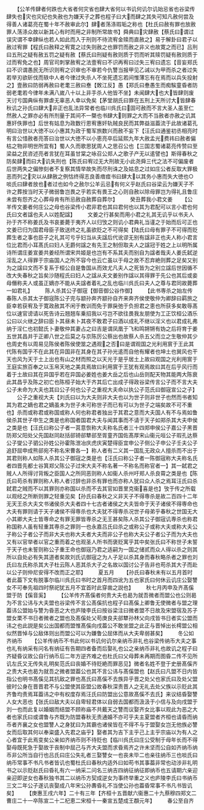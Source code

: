 <!-- { "loadSidebar": true } -->
　　【公羊传肆者何跌也大省者何灾省也肆大省何以书讥何讥尔讥始忌省也谷梁传肆失也灾也灾纪也失赦也为嫌天子之葬也程子曰大而肆之其失可知凡赦何尝及得善人诸葛亮在蜀十年不赦审此尔】肆者荡涤瑕垢之称也【杜氏曰赦有罪也放赦罪人荡涤众故以新其心有时而用之非制所常故书】舜典曰灾肆赦【蔡氏曰谓过误灾谓不幸肆纵也若人如此而入于刑则不待流宥金赎而直赦之】易于解卦曰君子以赦过宥罪【程氏曰赦释之宥寛之过失则赦之也罪罚而赦之非义也故寛之而已】吕刑曰五刑之疑有赦五罚之疑有赦【蔡氏曰刑疑有赦则质于罚而听其赎罚疑有赦则质于过而宥免之也】周官司刺掌赦宥之法壹宥曰不识再宥曰过失三宥曰遗忘【音妄郑氏曰不识谓愚民无所识则宥之识审也不审若今仇讐当报甲见乙诫以为甲而杀之者过失若举刃欲斫伐而轶中人者今律过失杀人不坐死遗忘若间惟薄忘有在焉而以兵矢投射之】壹赦曰防弱再赦曰老耄三赦曰惷【敇江反】愚【郑氏曰惷愚生而痴騃童昏者防弱老耄若今律年未满八嵗八十以上非手杀人他皆不坐】未闻肆大也大皆肆则废天讨亏国典纵有罪虐无辜恶人幸以免矣【茅堂胡氏曰罪在五刑上天所讨大皆肆春秋讥之孙氏曰肆大非正也乱法异常者也临川呉氏曰固可赦而不言大圣人虽至仁然赦人之罪亦必有所剂量于其间不一槩也书肆大则罪之大而不当赦者亦赦之讥其惠奸佚罪也】后世有姑息为政数行恩宥惠奸轨贼良民而其弊益滋葢流于此故诸葛孔明曰治世以大徳不以小惠其为政于蜀军旅数兴而赦不妄下【汪氏曰通鉴初丞相亮时有言公惜赦者亮答曰治世以大徳不以小恵亮卒后延熙九年大赦孟光费祎曰赦者偏枯之物非明世所宜有】蜀人久而歌思犹周人之思召公也【三国志蜀诸葛亮传赞曰至梁益之民咨述亮者言犹在耳虽甘棠之咏召公郑人之歌子产无以逺譬也】斯得春秋之防矣肆而曰大讥失刑也【陈氏曰宥过无大刑故无小此尧舜三代之法不可偏废者后世两失之偏惨刻者不复察其情举故失而尽刑诛之及姑息之过如庄公者反取大罪极恶而列之灾以从肆赦之例怙终得志良善瘖痖书曰肆大以其务小惠而失大徳也○啖氏曰肆者放也者过也如今之赦尔公羊云忌有何义乎赵氏曰谷梁云为嫌天子不许之葬按当时天子微弱鲁岂畏之乎若实有畏王之心则自赦以除母罪岂为得礼且鲁庄未尝有怨齐之心葬母肯有所忌赦自赦葬自葬尔】
　　癸丑葬我小君文姜
　　【公羊传文姜者何庄公之母也谷梁传小君非君也其曰君何也以其为君配可以言小君也何氏曰文者諡也夫人以姓配諡】
　　文姜之行甚矣而用小君之礼其无讥乎以书夫人孙于齐不称姜氏及书哀姜薨于夷齐人以归攷之则讥小君典礼当谨之于始而后可正也文姜已归为国君母臣子致送终之礼虽欲贬之不可得矣【陆氏曰母有罪子不可得而贬葬生者之事也臣子之礼其可亏乎妇当从夫諡后代讹谬无别有諡非正也夫人称小君言位比君而小耳髙氏曰妇人无爵何諡之有先王之制但取夫人之諡冠于姓之上以明所属诗所谓庄姜宣姜共姜经所谓宋共姬是也岂有不系其夫而别自为諡者哉夫人姜氏弑逆淫乱之人得罪于宗庙国人之所不容今也云亡虽以于母之故不忍弃絶则葬之足矣又别为之諡曰文而不复系于桓公自是鲁国从而效尤凡夫人之死皆为之别立諡后世因循不改大失春秋之旨矣沙随程氏曰妇人之諡从夫文姜别作諡以其得罪于先公也其后或妾母僭称夫人或虽正嫡亦不能从夫諡者着礼之乱也临川呉氏曰夫人之尊与君同故薨葬一如君礼】
　　陈人杀其公子御宼【御音御公谷作御】
　　【此书専杀之始左传春陈人杀其太子御宼陈公子完与颛孙奔齐颛孙自齐来奔齐侯使敬仲为卿辞曰羁旅之臣幸若获宥及于寛政赦其不闲于教训而免于罪戾弛于负担君之恵也所获多矣敢辱髙位以速官谤请以死告诗云翘翘车乗招我以弓岂不欲往畏我友朋使为工正饮桓公酒乐公曰以火继之辞曰臣卜其昼未卜其夜不敢君子曰酒以成礼不继以淫义也以君成礼弗纳于淫仁也初懿氏卜妻敬仲其妻占之曰吉是谓凤凰于飞和鸣锵锵有妫之后将育于姜五世其昌并于正卿八世之后莫之与京陈厉公蔡出也故蔡人杀五父而立之生敬仲其少也周史有以周易见陈侯者陈侯使筮之遇观之否曰是谓观国之光利用賔于王此其代陈有国乎不在此其在异国非在其身在其子孙光逺而自他有耀者也坤土也巽风也干天也风为天于土上出也有山之材而照之以天光于是乎居土上故曰观国之光利用賔于王庭实旅百奉之以玉帛天地之美具焉故曰利用賔于王犹有观焉故曰其在后乎风行而着于土故曰其在异国乎若在异国必姜姓也姜大岳之后也山岳则配天物其能两大陈衰此其昌乎及陈之初亡也陈桓子始大于齐其后亡出成子得政谷梁传言公子而不言大夫公子未命为大夫也其曰公子何也公子之重视大夫命以执公子范氏曰御宼宣公之子】
　　公子之重视大夫【刘氏曰以为大夫则非大夫也以为世子则非世子也然而书者知其为君之嫡也君之嫡虽未为世子未可称世子而已有可以为世子之端矣故不可不重也】杀而或称君或称国或称人何也称君者独出于其君之意而大夫国人有不与焉如鲁侯杀其世子申生之类是也称国者国君大夫与闻其事而不请于天子如郑杀其大夫申侯之类是也【汪氏曰称公子者一莒意恢称大夫称名氏者三十四郑申侯公子嘉公子黑晋防郑父阳处父先国赵同赵括郤锜郤犨郤至胥童齐国佐髙厚宋山衞元咺公子瑕孔达蔡公子燮公子驷公孙姓公孙霍陈泄冶庆虎庆寅楚得臣宜申公子侧公子申公子壬夫公子追舒屈申成熊郤宛不称名宋曹各一】称人者有二义其一国乱无政众人擅杀而不出于其君则称人如陈人杀其公子御宼之类是也【汪氏曰称公子者一陈御宼称大夫称名氏者四晋先都士谷箕郑父陈公子过宋大夫不称名著一不称名而称官者一】其一弑君之贼人人所得讨背叛之臣国人之所同恶则称人如衞人杀州吁郑人杀良霄之类是也【陈氏曰苟杀有罪则称人称人者讨辞也非杀有罪也而亦称人犹曰众人杀之焉耳汪氏曰杀弑君之贼而不以其罪则亦称国以杀而不去其官如晋里克衞喜是也】攷于传之所载以观经之所断则罪之轻重见矣【孙氏曰春秋之义非天子不得専杀是故二百四十二年无天王杀大夫文书诸侯杀大夫者四十七古者诸侯之大夫皆命于天子诸侯不得専命也大夫有罪则请于天子诸侯不得専杀也大夫犹不得専杀况世子母弟乎春秋之世国无大小其卿大夫士皆専命之有罪无罪皆専杀之无王甚矣陈人杀其公子御宼讥専杀也称君称国称人虽有轻重其専杀之罪则一也永嘉吕氏曰杀之或称公子或称大夫或称大夫公子称公子者公子而非大夫也称大夫者大夫而非公子也称大夫公子者公子而为大夫也又有以官举者以官之重而着之也观圣人所书而褒贬寓乎其中矣张氏曰不称世子未誓于天子也未誓则称公子重王命也御宼乃君之适嗣为一国之储贰而众人得以杀之则其所以自处必有失其道者矣故刘氏讥御宼之为人子足以杀其身而春秋略杀者之罪也刘氏曰左氏称杀其大子杜云陈人恶其杀大子之名故以国讨公子告非也苟杀其大子而赴以公子则仲尼安得不改而正之耶】
　　夏五月
　　【孙氏曰春秋未有以五月首时者此葢下文有脱事尔临川呉氏曰书时之首月而四讹为五也家氏曰何休云讥庄公娶讐女不可奉先祖四时祭祀犹五月不宜首时此穿凿之説也】
　　秋七月丙申及齐髙傒盟于防【傒音奚】
　　【公羊传齐髙傒者何贵大夫也曷为就吾微者而盟公也公则曷为不言公讳与大夫盟也谷梁传不言公髙傒抗也程子曰髙傒上卿鲁无使微者与盟之理葢讳公盟始与讐为昏恶之大也庐陵李氏曰按谷梁注曰微者盟不日故及宋盟宿及苏子盟女栗不书日者微者之盟也及髙傒处父苟庚良夫郤犨孙林父向戌皆书日者实公盟而讳之也此説是矣公出国都而盟惟髙傒向戌葢公不敢坐盟之此正与晋悼出长樗盟公相似然晋悼与公敌体则出而盟公可以为嫌鲁公屈体而从大夫卑弱甚矣】
　　冬公如齐纳币
　　【公羊传纳币不书此何以书讥何讥尔亲纳币非礼也谷梁传纳币大夫之事也礼有纳采有问名有纳征有告期四者备而后娶礼也公之亲纳币非礼也故讥之程子曰齐疑昏议故公自行纳币后二年方逆齐难之也杜氏曰父母葬未再期而图昏二传不见所讥左氏又无传失礼明矣范氏曰丧婚不待贬絶而罪恶见】微者名姓不登于史册髙傒齐之贵大夫也曷为就吾之微者盟葢公也其不言公讳与髙傒盟也【赵氏曰凡盟不日内皆指公也明书髙傒见其抗敌之罪也髙氏曰髙傒不去族异乎晋之处父也家氏曰及处父盟彼时公身在晋晋君不与公盟使其臣盟公故春秋深责晋人之无礼去处父族以示贬此其齐鲁均责焉耳葢讳之中有权度存焉汪氏曰防盟出公意故髙傒不去氏】来议结昏娶讐人女大恶也【张氏曰敌大夫以自卑轻君体以自弱去国都而汲汲于小信与及向戌盟于刘一也而此复以婚姻而结盟不顾祢庙不共戴天之讐而议娶齐女比事以观此为恶之大者也家氏曰或谓鲁与齐既为防盟春秋无责通婚不亦可乎夫主夏盟者齐桓也请昏而纳币者齐襄之女也盟讐人之身犹曰为其霸也诸侯皆在不得不与于盟娶女岂无他族必讐女而后取其何以奉粢盛入先君之庙乎】娶者其为吉下主乎己上主乎宗庙以为有人之心者宜于此焉变矣公亲如齐纳币则不待贬也【临川呉氏曰庄公受制于母年长而不得娶母既死急于娶故于丧制中屈己与齐大夫盟而求昏焉齐之许未坚而公自如齐纳币纳币非公所当自行也吕氏曰庄公失礼者三娶讐女一也丧未毕二也亲往纳币三也啖氏曰纳币常事不书凡书者皆讥也蜀杜氏曰春秋内适外曰如苟书其事葢非常也动涉非礼明书之以示贬赵氏曰昏礼有六一纳采二问名三纳吉四纳征纳征即纳币也五请期六亲迎亲迎即逆女也春秋独书其二以纳币方契成逆女为事终举重之义也庐陵李氏曰书纳币三文二年公子遂讥丧娶成八年宋公孙夀昏礼不当使公孙也葢昏常事不书凡书皆讥矣】
　　【庚惠王戌六年】二十有三年【齐桓十五晋献六衞惠二十九蔡穆四郑文二曹庄二十一卒陈宣二十二杞恵二宋桓十一秦宣五楚成王頵元年】
　　春公至自齐
